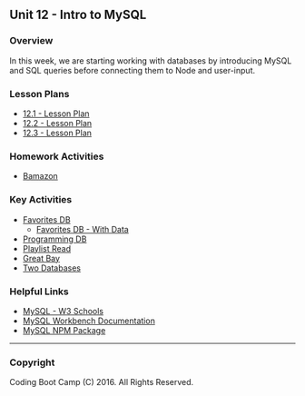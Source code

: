 ## Unit 12 - Intro to MySQL

### Overview

In this week, we are starting working with databases by introducing MySQL and SQL queries before connecting them to Node and user-input. 

### Lesson Plans

* [12.1 - Lesson Plan](1-Class-Content/12.1/12.1-Lessonplan.md)
* [12.2 - Lesson Plan](1-Class-Content/12.2/12.2-Lessonplan.md)
* [12.3 - Lesson Plan](1-Class-Content/12.3/12.3-Lessonplan.md) 

### Homework Activities

* [Bamazon](2-Homework/homework_instructions.md)

### Key Activities

* [Favorites DB](1-Class-Content/12.1/Activities/2-FavoriteDB-NoData)
  * [Favorites DB - With Data](1-Class-Content/12.1/Activities/5-FavoriteDBWithData)
* [Programming DB](1-Class-Content/12.1/Activities/4-programmingDB)
* [Playlist Read](1-Class-Content/12.2/Activities/3-playlistRead)
* [Great Bay](1-Class-Content/12.2/Activities/5-GreatBay)
* [Two Databases](1-Class-Content/12.3/Activities/3-TwoDatabases)

### Helpful Links

* [MySQL - W3 Schools](http://www.w3schools.com/sql/)
* [MySQL Workbench Documentation](http://dev.mysql.com/doc/workbench/en/)
* [MySQL NPM Package](https://www.npmjs.com/package/mysql)

- - -

### Copyright

Coding Boot Camp (C) 2016. All Rights Reserved.
